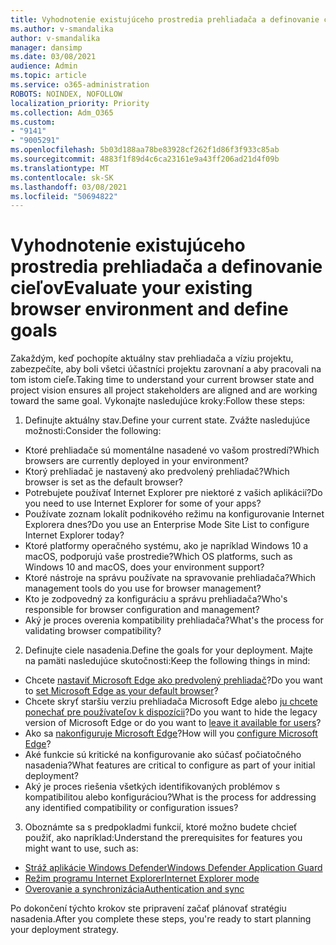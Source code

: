```yaml
---
title: Vyhodnotenie existujúceho prostredia prehliadača a definovanie cieľov
ms.author: v-smandalika
author: v-smandalika
manager: dansimp
ms.date: 03/08/2021
audience: Admin
ms.topic: article
ms.service: o365-administration
ROBOTS: NOINDEX, NOFOLLOW
localization_priority: Priority
ms.collection: Adm_O365
ms.custom:
- "9141"
- "9005291"
ms.openlocfilehash: 5b03d188aa78be83928cf262f1d86f3f933c85ab
ms.sourcegitcommit: 4883f1f89d4c6ca23161e9a43ff206ad21d4f09b
ms.translationtype: MT
ms.contentlocale: sk-SK
ms.lasthandoff: 03/08/2021
ms.locfileid: "50694822"
---
```

# <a name="evaluate-your-existing-browser-environment-and-define-goals"></a><span data-ttu-id="7e7d9-102">Vyhodnotenie existujúceho prostredia prehliadača a definovanie cieľov</span><span class="sxs-lookup"><span data-stu-id="7e7d9-102">Evaluate your existing browser environment and define goals</span></span>

<span data-ttu-id="7e7d9-103">Zakaždým, keď pochopíte aktuálny stav prehliadača a víziu projektu, zabezpečíte, aby boli všetci účastníci projektu zarovnaní a aby pracovali na tom istom cieľe.</span><span class="sxs-lookup"><span data-stu-id="7e7d9-103">Taking time to understand your current browser state and project vision ensures all project stakeholders are aligned and are working toward the same goal.</span></span> <span data-ttu-id="7e7d9-104">Vykonajte nasledujúce kroky:</span><span class="sxs-lookup"><span data-stu-id="7e7d9-104">Follow these steps:</span></span>

1. <span data-ttu-id="7e7d9-105">Definujte aktuálny stav.</span><span class="sxs-lookup"><span data-stu-id="7e7d9-105">Define your current state.</span></span> <span data-ttu-id="7e7d9-106">Zvážte nasledujúce možnosti:</span><span class="sxs-lookup"><span data-stu-id="7e7d9-106">Consider the following:</span></span>
- <span data-ttu-id="7e7d9-107">Ktoré prehliadače sú momentálne nasadené vo vašom prostredí?</span><span class="sxs-lookup"><span data-stu-id="7e7d9-107">Which browsers are currently deployed in your environment?</span></span>
- <span data-ttu-id="7e7d9-108">Ktorý prehliadač je nastavený ako predvolený prehliadač?</span><span class="sxs-lookup"><span data-stu-id="7e7d9-108">Which browser is set as the default browser?</span></span>
- <span data-ttu-id="7e7d9-109">Potrebujete používať Internet Explorer pre niektoré z vašich aplikácií?</span><span class="sxs-lookup"><span data-stu-id="7e7d9-109">Do you need to use Internet Explorer for some of your apps?</span></span>
- <span data-ttu-id="7e7d9-110">Používate zoznam lokalít podnikového režimu na konfigurovanie Internet Explorera dnes?</span><span class="sxs-lookup"><span data-stu-id="7e7d9-110">Do you use an Enterprise Mode Site List to configure Internet Explorer today?</span></span>
- <span data-ttu-id="7e7d9-111">Ktoré platformy operačného systému, ako je napríklad Windows 10 a macOS, podporujú vaše prostredie?</span><span class="sxs-lookup"><span data-stu-id="7e7d9-111">Which OS platforms, such as Windows 10 and macOS, does your environment support?</span></span>
- <span data-ttu-id="7e7d9-112">Ktoré nástroje na správu používate na spravovanie prehliadača?</span><span class="sxs-lookup"><span data-stu-id="7e7d9-112">Which management tools do you use for browser management?</span></span>
- <span data-ttu-id="7e7d9-113">Kto je zodpovedný za konfiguráciu a správu prehliadača?</span><span class="sxs-lookup"><span data-stu-id="7e7d9-113">Who's responsible for browser configuration and management?</span></span>
- <span data-ttu-id="7e7d9-114">Aký je proces overenia kompatibility prehliadača?</span><span class="sxs-lookup"><span data-stu-id="7e7d9-114">What's the process for validating browser compatibility?</span></span>
2. <span data-ttu-id="7e7d9-115">Definujte ciele nasadenia.</span><span class="sxs-lookup"><span data-stu-id="7e7d9-115">Define the goals for your deployment.</span></span> <span data-ttu-id="7e7d9-116">Majte na pamäti nasledujúce skutočnosti:</span><span class="sxs-lookup"><span data-stu-id="7e7d9-116">Keep the following things in mind:</span></span>
- <span data-ttu-id="7e7d9-117">Chcete [nastaviť Microsoft Edge ako predvolený prehliadač](https://docs.microsoft.com/DeployEdge/edge-default-browser)?</span><span class="sxs-lookup"><span data-stu-id="7e7d9-117">Do you want to [set Microsoft Edge as your default browser](https://docs.microsoft.com/DeployEdge/edge-default-browser)?</span></span>
- <span data-ttu-id="7e7d9-118">Chcete skryť staršiu verziu prehliadača Microsoft Edge alebo [ju chcete ponechať pre používateľov k dispozícii](https://docs.microsoft.com/DeployEdge/microsoft-edge-sysupdate-access-old-edge)?</span><span class="sxs-lookup"><span data-stu-id="7e7d9-118">Do you want to hide the legacy version of Microsoft Edge or do you want to [leave it available for users](https://docs.microsoft.com/DeployEdge/microsoft-edge-sysupdate-access-old-edge)?</span></span>
- <span data-ttu-id="7e7d9-119">Ako sa [nakonfiguruje Microsoft Edge](https://docs.microsoft.com/DeployEdge/configure-microsoft-edge)?</span><span class="sxs-lookup"><span data-stu-id="7e7d9-119">How will you [configure Microsoft Edge](https://docs.microsoft.com/DeployEdge/configure-microsoft-edge)?</span></span>
- <span data-ttu-id="7e7d9-120">Aké funkcie sú kritické na konfigurovanie ako súčasť počiatočného nasadenia?</span><span class="sxs-lookup"><span data-stu-id="7e7d9-120">What features are critical to configure as part of your initial deployment?</span></span>
- <span data-ttu-id="7e7d9-121">Aký je proces riešenia všetkých identifikovaných problémov s kompatibilitou alebo konfiguráciou?</span><span class="sxs-lookup"><span data-stu-id="7e7d9-121">What is the process for addressing any identified compatibility or configuration issues?</span></span>
3. <span data-ttu-id="7e7d9-122">Oboznámte sa s predpokladmi funkcií, ktoré možno budete chcieť použiť, ako napríklad:</span><span class="sxs-lookup"><span data-stu-id="7e7d9-122">Understand the prerequisites for features you might want to use, such as:</span></span>
- [<span data-ttu-id="7e7d9-123">Stráž aplikácie Windows Defender</span><span class="sxs-lookup"><span data-stu-id="7e7d9-123">Windows Defender Application Guard</span></span>](https://docs.microsoft.com/windows/security/threat-protection/microsoft-defender-application-guard/reqs-md-app-guard)
- [<span data-ttu-id="7e7d9-124">Režim programu Internet Explorer</span><span class="sxs-lookup"><span data-stu-id="7e7d9-124">Internet Explorer mode</span></span>](https://docs.microsoft.com/DeployEdge/edge-ie-mode)
- [<span data-ttu-id="7e7d9-125">Overovanie a synchronizácia</span><span class="sxs-lookup"><span data-stu-id="7e7d9-125">Authentication and sync</span></span>](https://docs.microsoft.com/DeployEdge/microsoft-edge-security-identity)

<span data-ttu-id="7e7d9-126">Po dokončení týchto krokov ste pripravení začať plánovať stratégiu nasadenia.</span><span class="sxs-lookup"><span data-stu-id="7e7d9-126">After you complete these steps, you're ready to start planning your deployment strategy.</span></span>

